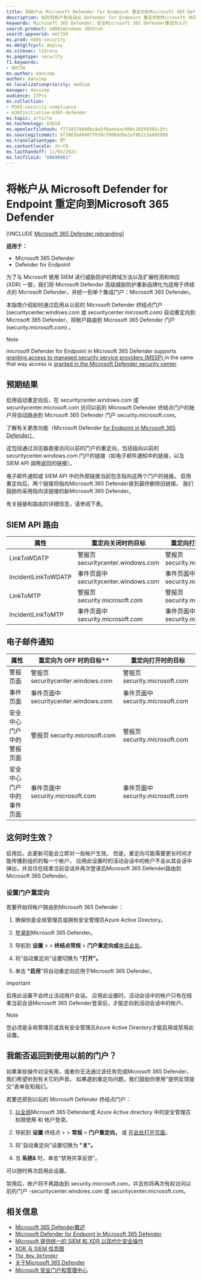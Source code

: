 ```yaml
---
title: 将帐户从 Microsoft Defender for Endpoint 重定向到Microsoft 365 Defender
description: 如何将帐户和会话从 Defender for Endpoint 重定向到Microsoft 365 Defender。
keywords: Microsoft 365 Defender、安全Microsoft 365 Defender重定向入门
search.product: eADQiWindows 10XVcnh
search.appverid: met150
ms.prod: m365-security
ms.mktglfcycl: deploy
ms.sitesec: library
ms.pagetype: security
f1.keywords:
- NOCSH
ms.author: dansimp
author: dansimp
ms.localizationpriority: medium
manager: dansimp
audience: ITPro
ms.collection:
- M365-security-compliance
- m365initiative-m365-defender
ms.topic: article
ms.technology: m365d
ms.openlocfilehash: f771837dd40bc8a3fbaebeac060c10259395c3fc
ms.sourcegitcommit: bf3965b46487f6f8cf900dd9a3af8b213a405989
ms.translationtype: MT
ms.contentlocale: zh-CN
ms.lasthandoff: 11/03/2021
ms.locfileid: "60699061"
---
```

# <a name="redirecting-accounts-from-microsoft-defender-for-endpoint-to-microsoft-365-defender"></a>将帐户从 Microsoft Defender for Endpoint 重定向到Microsoft 365 Defender

[!INCLUDE [Microsoft 365 Defender rebranding](../includes/microsoft-defender.md)]

**适用于：**
- Microsoft 365 Defender
- Defender for Endpoint

为了与 Microsoft 使用 SIEM 进行威胁防护的跨域方法以及扩展检测和响应 (XDR) 一致，我们将 Microsoft Defender 高级威胁防护重新品牌化为适用于终结点的 Microsoft Defender，并统一到单个集成门户：Microsoft 365 Defender。

本指南介绍如何通过启用从以前的 Microsoft Defender 终结点门户 (securitycenter.windows.com 或 securitycenter.microsoft.com) 自动重定向到 Microsoft 365 Defender，将帐户路由到 Microsoft 365 Defender 门户 (security.microsoft.com) 。

> [!NOTE]
> microsoft Defender for Endpoint in Microsoft 365 Defender supports [granting access to managed security service providers (MSSP) ](/windows/security/threat-protection/microsoft-defender-atp/grant-mssp-access) in the same that way access is [granted in the Microsoft Defender security center](./mssp-access.md).

## <a name="what-to-expect"></a>预期结果

启用自动重定向后，在 securitycenter.windows.com 或 securitycenter.microsoft.com 访问以前的 Microsoft Defender 终结点门户的帐户将自动路由到 Microsoft 365 Defender 门户 security.microsoft.com。

了解有关更改功能（Microsoft Defender [for Endpoint in Microsoft 365 Defender）](microsoft-365-security-center-mde.md)

这包括通过浏览器直接访问以前的门户的重定向，包括指向以前的 securitycenter.windows.com 门户的链接（如电子邮件通知中的链接，以及 SIEM API 调用返回的链接）。  

 电子邮件通知或 SIEM API 中的外部链接当前包含指向这两个门户的链接。 启用重定向后，两个链接将指向Microsoft 365 Defender直到最终删除旧链接。 我们鼓励你采用指向该链接的新Microsoft 365 Defender。

有关链接和路由的详细信息，请参阅下表。
## <a name="siem-api-routing"></a>SIEM API 路由

| 属性 | 重定向关闭时的目标 | 重定向打开时的目标 |
|---------|---------|---------|
| LinkToWDATP | 警报页 securitycenter.windows.com | 警报页 security.microsoft.com |
| IncidentLinkToWDATP | 事件页面中 securitycenter.windows.com | 事件页面中 security.microsoft.com |
| LinkToMTP | 警报页 security.microsoft.com | 警报页 security.microsoft.com |
| IncidentLinkToMTP | 事件页面中 security.microsoft.com | 事件页面中 security.microsoft.com |

## <a name="email-alert-notifications"></a>电子邮件通知

| 属性 | 重定向为 OFF 时的目标** | 重定向打开时的目标 |
|---------|---------|---------|
| 警报页面 | 警报页 securitycenter.windows.com | 警报页 security.microsoft.com |
| 事件页面 |事件页面中 securitycenter.windows.com | 事件页面中 security.microsoft.com |
| 安全中心门户中的警报页面 | 警报页 security.microsoft.com | 警报页 security.microsoft.com |
| 安全中心门户中的事件页面 | 事件页面中 security.microsoft.com | 事件页面中 security.microsoft.com |

## <a name="when-does-this-take-effect"></a>这何时生效？

启用后，此更新可能会立即对一些帐户生效。 但是，重定向可能需要更长时间才能传播到组织的每一个帐户。 应用此设置时的活动会话中的帐户不会从其会话中弹出，并且仅在结束当前会话并再次登录后Microsoft 365 Defender路由到 Microsoft 365 Defender。  

### <a name="set-up-portal-redirection"></a>设置门户重定向

若要开始将帐户路由到Microsoft 365 Defender：

1. 确保你是全局管理员或拥有安全管理员Azure Active Directory。

2. [登录到](https://security.microsoft.com/)Microsoft 365 Defender。

3. 导航到 **设置**  >    >  **终结点常规**  >  **门户重定向或**[单击此处](https://security.microsoft.com/preferences2/portal_redirection)。  

4. 将"自动重定向"设置切换为 **"打开"。**

5. 单击 **"启用**"将自动重定向应用于Microsoft 365 Defender。

>[!IMPORTANT]
>启用此设置不会终止活动用户会话。 应用此设置时，活动会话中的帐户只有在结束当前会话Microsoft 365 Defender登录后，才能定向到活动会话中的帐户。

>[!NOTE]
>您必须是全局管理员或具有安全管理员Azure Active Directory才能启用或禁用此设置。  

## <a name="can-i-go-back-to-using-the-former-portal"></a>我能否返回到使用以前的门户？

如果某些操作对没有用，或者你无法通过该任务完成Microsoft 365 Defender，我们希望听到有关它的声音。 如果遇到重定向问题，我们鼓励你使用"提供反馈提交"表单告知我们。

若要还原到以前的 Microsoft Defender 终结点门户：

1. [以全局](https://security.microsoft.com/)Microsoft 365 Defender或 Azure Active directory 中的安全管理员权限使用 和 帐户登录。

2. 导航到 **设置** 终结点  >    >  **常规**  >  **门户重定向，** 或 [在此处打开页面](https://security.microsoft.com/preferences2/portal_redirection)。  

3. 将"自动重定向"设置切换为 **"关"。**

4. 当 **系统&** 时，单击"禁用共享反馈"。

可以随时再次启用此设置。 

禁用后，帐户将不再路由到 security.microsoft.com，并且你将再次有权访问以前的门户 -securitycenter.windows.com 或 securitycenter.microsoft.com。 

## <a name="related-information"></a>相关信息
- [Microsoft 365 Defender概述](overview-security-center.md)
- [Microsoft Defender for Endpoint in Microsoft 365 Defender](microsoft-365-security-center-mde.md)
- [Microsoft 提供统一的 SIEM 和 XDR 以现代化安全操作](https://www.microsoft.com/security/blog/?p=91813) 
- [XDR 与 SIEM 信息图](https://afrait.com/blog/xdr-versus-siem/) 
- [`The New Defender`](https://afrait.com/blog/the-new-defender/) 
- [关于Microsoft 365 Defender](https://www.microsoft.com/microsoft-365/security/microsoft-365-defender) 
- [Microsoft 安全门户和管理中心](portals.md)
